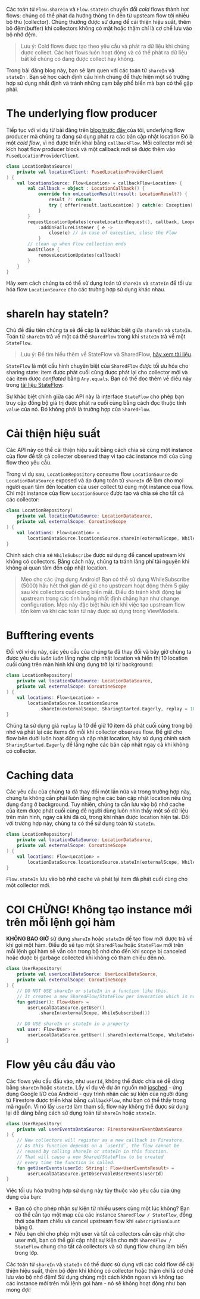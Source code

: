Các toán tử `Flow.shareIn` và `Flow.stateIn` chuyển đổi *cold* flows thành *hot* flows: chúng có thể phát đa hướng thông tin đến từ upsteam flow tới nhiều bộ thu (collector). Chúng thường được sử dụng để cải thiện hiệu suất, thêm bộ đệm(buffer) khi collectors không có mặt hoặc thậm chí là cơ chế lưu vào bộ nhớ đệm.

> Lưu ý: Cold flows được tạo theo yêu cầu và phát ra dữ liệu khi chúng được collect. Các hot flows luôn hoạt động và có thể phát ra dữ liệu bất kể chúng có đang được collect hay không.

Trong bài đăng blog này, bạn sẽ làm quen với các toán tử `shareIn` và `stateIn` . Bạn sẽ học cách định cấu hình chúng để thực hiện một số trường hợp sử dụng nhất định và tránh những cạm bẫy phổ biến mà bạn có thể gặp phải.

# The underlying flow producer
Tiếp tục với ví dụ từ bài đăng trên [blog trước đây ](https://viblo.asia/p/cach-an-toan-de-collect-flows-tu-android-uis-Eb85orP4l2G)của tôi, underlying flow producer mà chúng ta đang sử dụng phát ra các bản cập nhật location Đó là một *cold flow*, vì nó được triển khai bằng `callbackFlow`. Mỗi collector mới sẽ kích hoạt flow producer block và một callback mới sẽ được thêm vào `FusedLocationProviderClient`.

```Kotlin
class LocationDataSource(
    private val locationClient: FusedLocationProviderClient
) {
    val locationsSource: Flow<Location> = callbackFlow<Location> {
        val callback = object : LocationCallback() {
            override fun onLocationResult(result: LocationResult?) {
                result ?: return
                try { offer(result.lastLocation) } catch(e: Exception) {}
            }
        }
        requestLocationUpdates(createLocationRequest(), callback, Looper.getMainLooper())
            .addOnFailureListener { e ->
                close(e) // in case of exception, close the Flow
            }
        // clean up when Flow collection ends
        awaitClose {
            removeLocationUpdates(callback)
        }
    }
}
```

Hãy xem cách chúng ta có thể sử dụng toán tử `shareIn` và `stateIn` để tối ưu hóa flow `LocationSource` cho các trường hợp sử dụng khác nhau.

# shareIn hay stateIn?
Chủ đề đầu tiên chúng ta sẽ đề cập là sự khác biệt giữa `shareIn` và `stateIn`. Toán tử `shareIn` trả về một cá thể `SharedFlow` trong khi `stateIn` trả về một `StateFlow`.

> Lưu ý: Để tìm hiểu thêm về StateFlow và SharedFlow, [hãy xem tài liệu](https://developer.android.com/kotlin/flow/stateflow-and-sharedflow).

`StateFlow` là một cấu hình chuyên biệt của `SharedFlow` được tối ưu hóa cho sharing state: item được phát cuối cùng được phát lại cho collector mới và các item được *conflated* bằng `Any.equals`. Bạn có thể đọc thêm về điều này trong [tài liệu StateFlow](https://kotlin.github.io/kotlinx.coroutines/kotlinx-coroutines-core/kotlinx.coroutines.flow/-state-flow/index.html).

Sự khác biệt chính giữa các API này là interface `StateFlow` cho phép bạn truy cập đồng bộ giá trị được phát ra cuối cùng bằng cách đọc thuộc tính `value` của nó. Đó không phải là trường hợp của `SharedFlow`.

# Cải thiện hiệu suất
Các API này có thể cải thiện hiệu suất bằng cách chia sẻ cùng một instance của flow để tất cả collecter observed thay vì tạo các instance mới của cùng flow theo yêu cầu.

Trong ví dụ sau, `LocationRepository` consume flow `LocationSource` do `LocationDataSource` exposed và áp dụng toán tử `shareIn` để làm cho mọi người quan tâm đến location của user collect từ cùng một instance của flow. Chỉ một instance của flow `LocationSource` được tạo và chia sẻ cho tất cả các collector:

```Kotlin
class LocationRepository(
    private val locationDataSource: LocationDataSource,
    private val externalScope: CoroutineScope
) {
    val locations: Flow<Location> = 
        locationDataSource.locationsSource.shareIn(externalScope, WhileSubscribed())
}
```

Chính sách chia sẻ `WhileSubscribe` được sử dụng để cancel upstream khi không có collectors. Bằng cách này, chúng ta tránh lãng phí tài nguyên khi không ai quan tâm đến cập nhật location.

> Mẹo cho các ứng dụng Android! Bạn có thể sử dụng WhileSubscribe (5000) hầu hết thời gian để giữ cho upstream hoạt động thêm 5 giây sau khi collectors cuối cùng biến mất. Điều đó tránh khởi động lại upstream trong các tình huống nhất định chẳng hạn như change configuration. Mẹo này đặc biệt hữu ích khi việc tạo upstream flow tốn kém và khi các toán tử này được sử dụng trong ViewModels.
# Bufftering events
Đối với ví dụ này, các yêu cầu của chúng ta đã thay đổi và bây giờ chúng ta được yêu cầu *luôn luôn* lắng nghe cập nhật location và hiển thị 10 location cuối cùng trên màn hình khi ứng dụng trở lại từ background:

```Kotlin
class LocationRepository(
    private val locationDataSource: LocationDataSource,
    private val externalScope: CoroutineScope
) {
    val locations: Flow<Location> = 
        locationDataSource.locationsSource
            .shareIn(externalScope, SharingStarted.Eagerly, replay = 10)
} 
```

Chúng ta sử dụng giá `replay` là 10 để giữ 10 item đã phát cuối cùng trong bộ nhớ và phát lại các items đó mỗi khi collector observes flow. Để giữ cho flow bên dưới luôn hoạt động và cập nhật location, hãy sử dụng chính sách `SharingStarted.Eagerly` để lắng nghe các bản cập nhật ngay cả khi không có collector.

# Caching data
Các yêu cầu của chúng ta đã thay đổi một lần nữa và trong trường hợp này, chúng ta không cần phải luôn lắng nghe các bản cập nhật location nếu ứng dụng đang ở background. Tuy nhiên, chúng ta cần lưu vào bộ nhớ cache của item được phát cuối cùng để người dùng luôn nhìn thấy một số dữ liệu trên màn hình, ngay cả khi đã cũ, trong khi nhận được location hiện tại. Đối với trường hợp này, chúng ta có thể sử dụng toán tử `stateIn`.

```Kotlin
class LocationRepository(
    private val locationDataSource: LocationDataSource,
    private val externalScope: CoroutineScope
) {
    val locations: Flow<Location> = 
        locationDataSource.locationsSource.stateIn(externalScope, WhileSubscribed(), EmptyLocation)
}
```

`Flow.stateIn` lưu vào bộ nhớ cache và phát lại item đã phát cuối cùng cho một collector mới.

# COI CHỪNG! Không tạo instance mới trên mỗi lệnh gọi hàm

**KHÔNG BAO GIỜ** sử dụng `shareIn` hoặc `stateIn` để tạo flow mới được trả về khi gọi một hàm. Điều đó sẽ tạo một `SharedFlow` hoặc `StateFlow` mới trên mỗi lệnh gọi hàm sẽ vẫn còn trong bộ nhớ cho đến khi scope bị canceled hoặc được bị garbage collected khi không có tham chiếu đến nó.

```Kotlin
class UserRepository(
    private val userLocalDataSource: UserLocalDataSource,
    private val externalScope: CoroutineScope
) {
    // DO NOT USE shareIn or stateIn in a function like this.
    // It creates a new SharedFlow/StateFlow per invocation which is not reused!
    fun getUser(): Flow<User> =
        userLocalDataSource.getUser()
            .shareIn(externalScope, WhileSubscribed())    

    // DO USE shareIn or stateIn in a property
    val user: Flow<User> = 
        userLocalDataSource.getUser().shareIn(externalScope, WhileSubscribed())
}
```

# Flow yêu cầu đầu vào
Các flows yêu cầu đầu vào, như `userId`, không thể được chia sẻ dễ dàng bằng `shareIn` hoặc `stateIn`. Lấy ví dụ về dự án nguồn mở [iosched](https://github.com/google/iosched) - ứng dụng Google I/O của Android - quy trình nhận các sự kiện của người dùng từ Firestore được triển khai bằng `callbackFlow`, như bạn có thể thấy trong mã nguồn. Vì nó lấy `userId` làm tham số, flow này không thể được sử dụng lại dễ dàng bằng cách sử dụng toán tử `shareIn` hoặc `stateIn`.

```Kotlin
class UserRepository(
    private val userEventsDataSource: FirestoreUserEventDataSource
) {
    // New collectors will register as a new callback in Firestore.
    // As this function depends on a `userId`, the flow cannot be
    // reused by calling shareIn or stateIn in this function.
    // That will cause a new Shared/StateFlow to be created
    // every time the function is called.
    fun getUserEvents(userId: String): Flow<UserEventsResult> =
        userLocalDataSource.getObservableUserEvents(userId)
}
```

Việc tối ưu hóa trường hợp sử dụng này tùy thuộc vào yêu cầu của ứng dụng của bạn:
* Bạn có cho phép nhận sự kiện từ nhiều users cùng một lúc không? Bạn có thể cần tạo một map của các instance `SharedFlow / StateFlow`, đồng thời xóa tham chiếu và cancel upstream flow khi `subscriptionCount` bằng 0.
* Nếu bạn chỉ cho phép một user và tất cả collectors cần cập nhật cho user mới, bạn có thể gửi cập nhật sự kiện cho một `SharedFlow / StateFlow` chung cho tất cả collectors và sử dụng flow chung làm biến trong lớp.


Các toán tử `shareIn` và `stateIn` có thể được sử dụng với các cold flow để cải thiện hiệu suất, thêm bộ đệm khi không có collector hoặc thậm chí là cơ chế lưu vào bộ nhớ đệm! Sử dụng chúng một cách khôn ngoan và không tạo các instance mới trên mỗi lệnh gọi hàm - nó sẽ không hoạt động như bạn mong đợi!